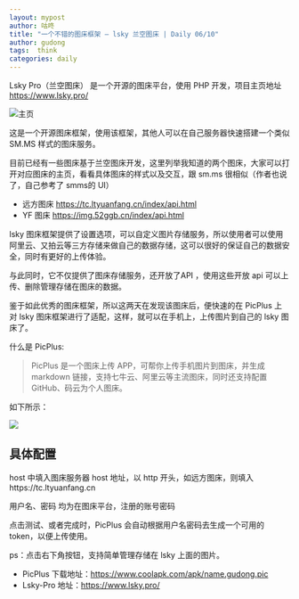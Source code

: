 ```yaml
---
layout: mypost
author: 咕咚
title: "一个不错的图床框架 — lsky 兰空图床 | Daily 06/10"
author: gudong
tags:  think
categories: daily
---
```


Lsky Pro（兰空图床） 是一个开源的图床平台，使用 PHP 开发，项目主页地址 https://www.lsky.pro/

![主页](https://gitee.com/maoruibin/assert/raw/master/pic/2020/4267967-6f3bacda-97-1729e9603b8.jpg)

这是一个开源图床框架，使用该框架，其他人可以在自己服务器快速搭建一个类似 SM.MS 样式的图床服务。

目前已经有一些图床基于兰空图床开发，这里列举我知道的两个图床，大家可以打开对应图床的主页，看看具体图床的样式以及交互，跟 sm.ms 很相似（作者也说了，自己参考了 smms的 UI）

- 远方图床 https://tc.ltyuanfang.cn/index/api.html
- YF 图床 https://img.52ggb.cn/index/api.html

lsky 图床框架提供了设置选项，可以自定义图片存储服务，所以使用者可以使用阿里云、又拍云等三方存储来做自己的数据存储，这可以很好的保证自己的数据安全，同时有更好的上传体验。

与此同时，它不仅提供了图床存储服务，还开放了API ，使用这些开放 api 可以上传、删除管理存储在图床的数据。

鉴于如此优秀的图床框架，所以这两天在发现该图床后，便快速的在 PicPlus 上对 lsky 图床框架进行了适配，这样，就可以在手机上，上传图片到自己的 lsky 图床了。

什么是 PicPlus:
>  PicPlus 是一个图床上传 APP，可帮你上传手机图片到图床，并生成 markdown 链接，支持七牛云、阿里云等主流图床，同时还支持配置 GitHub、码云为个人图床。

如下所示：

![](https://gitee.com/maoruibin/assert/raw/master/pic/2020/15917983598966258736131233078032.jpg)


## 具体配置
host 中填入图床服务器 host 地址，以 http 开头，如远方图床，则填入https://tc.ltyuanfang.cn

用户名、密码 均为在图床平台，注册的账号密码

点击测试、或者完成时，PicPlus 会自动根据用户名密码去生成一个可用的 token，以便上传使用。

ps：点击右下角按钮，支持简单管理存储在 lsky 上面的图片。


- PicPlus 下载地址：https://www.coolapk.com/apk/name.gudong.pic
- Lsky-Pro 地址：https://www.lsky.pro/
